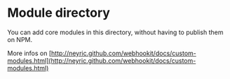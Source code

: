 # Module directory

You can add core modules in this directory, without having to publish them on NPM.

More infos on [http://neyric.github.com/webhookit/docs/custom-modules.html](http://neyric.github.com/webhookit/docs/custom-modules.html)